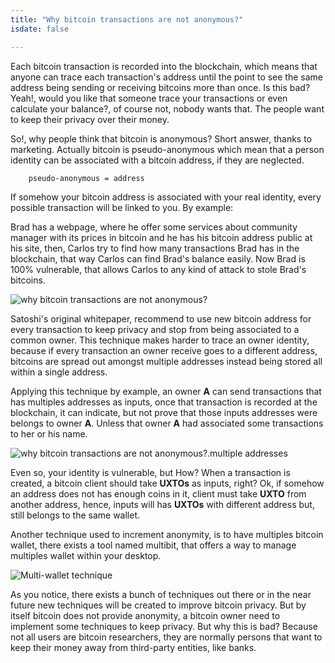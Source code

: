 ```yaml
---
title: "Why bitcoin transactions are not anonymous?"
isdate: false

---
```



Each bitcoin transaction is recorded into the blockchain, which means that anyone can trace each transaction's address until the point to see the same address being sending or receiving bitcoins more than once. Is this bad? Yeah!, would you like that someone trace your transactions or even calculate your balance?, of course not, nobody wants that. The people want to keep their privacy over their money.

So!, why people think that bitcoin is anonymous? Short answer, thanks to marketing. Actually bitcoin is pseudo-anonymous which mean that a person identity can be associated with a bitcoin address, if they are neglected.

        pseudo-anonymous = address

If somehow your bitcoin address is associated with your real identity, every possible transaction will be linked to you. By example:

Brad has a webpage, where he offer some services about community manager with its prices in bitcoin and he has his bitcoin address public at his site, then, Carlos try to find how many transactions Brad has in the blockchain, that way Carlos can find Brad's balance easily. Now Brad is 100% vulnerable, that allows Carlos to any kind of attack to stole Brad's bitcoins.

![why bitcoin transactions are not anonymous?](/user-guides/bitcoin/why-bitcoin-transactions-are-not-anonymous.png)

Satoshi's original whitepaper, recommend to use new bitcoin address for every transaction to keep privacy and stop from being associated to a common owner.  This technique makes harder to trace an owner identity, because if every transaction an owner receive goes to a different address, bitcoins are spread out amongst multiple addresses instead being stored all within a single address.

Applying this technique by example, an owner **A** can send transactions that has multiples addresses as inputs, once that transaction is recorded at the blockchain, it can indicate, but not prove that those inputs addresses were belongs to owner **A**. Unless that owner **A** had associated some transactions to her or his name.

![why bitcoin transactions are not anonymous?.multiple addresses](/user-guides/bitcoin/why-bitcoin-transactions-are-not-anonymous-multiple-addresses.png)

Even so, your identity is vulnerable, but How? When a transaction is created, a bitcoin client should take **UXTOs** as inputs, right? Ok, if somehow an address does not has enough coins in it, client must take **UXTO** from another address, hence, inputs will has **UXTOs** with different address but, still belongs to the same wallet.

Another technique used to increment anonymity, is to have multiples bitcoin wallet, there exists a tool named multibit, that offers a way to manage multiples wallet within your desktop.

![Multi-wallet technique](/user-guides/bitcoin/Multi-wallet-technique.png)

As you notice, there exists a bunch of techniques out there or in the near future new techniques will be created to improve bitcoin privacy. But by itself bitcoin does not provide  anonymity, a bitcoin owner need to implement some techniques to keep privacy. But why this is bad? Because not all users are bitcoin researchers, they are normally persons that want to keep their money away from third-party entities, like banks.
